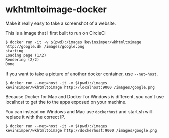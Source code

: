 # wkhtmltoimage-docker

Make it really easy to take a screenshot of a website.

This is a image that I first built to run on CircleCI

```
$ docker run -it -v $(pwd):/images kevinsimper/wkhtmltoimage http://google.dk /images/google.png
starting
Loading page (1/2)
Rendering (2/2)
Done
```

If you want to take a picture of another docker container, use `--net=host`.

```
$ docker run --net=host -it -v $(pwd):/images kevinsimper/wkhtmltoimage http://localhost:9000 /images/google.png
```

Because Docker for Mac and Docker for Windows is different, you can't use localhost to get the to the apps exposed on your machine.

You can instead on Windows and Mac use `dockerhost` and start.sh will replace it with the correct IP.

```
$ docker run --net=host -it -v $(pwd):/images kevinsimper/wkhtmltoimage http://dockerhost:9000 /images/google.png
```
